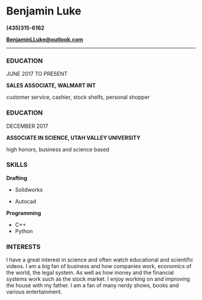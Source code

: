 # Benjamin Luke

**(435)315-6162**

**BenjaminLLuke@outlook.com**

---

### EDUCATION
JUNE 2017 TO PRESENT

**SALES ASSOCIATE, WALMART INT**

customer service, cashier, stock shelfs, personal shopper

### EDUCATION

DECEMBER 2017

**ASSOCIATE IN SCIENCE, UTAH VALLEY UNIVERSITY**

high honors, business and science based

### SKILLS
**Drafting** 

* Solidworks

* Autocad

**Programming**
* C++
* Python

### INTERESTS
I have a great interest in science and often watch educational and scientific videos. I am a big fan of business and how companies work, economics of the world, the legal system. As well as how money and the financial systems work such as the stock market. I enjoy working on and improving the house with my father. I am a fan of many nerdy shows, books and various entertainment.
